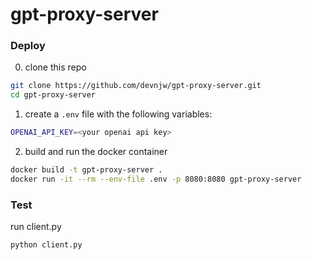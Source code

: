 # gpt-proxy-server

### Deploy

0. clone this repo

```bash
git clone https://github.com/devnjw/gpt-proxy-server.git
cd gpt-proxy-server
```

1. create a `.env` file with the following variables:

```bash
OPENAI_API_KEY=<your openai api key>
```

2. build and run the docker container

```bash
docker build -t gpt-proxy-server .
docker run -it --rm --env-file .env -p 8080:8080 gpt-proxy-server
```

### Test

run client.py
```bash
python client.py
```

